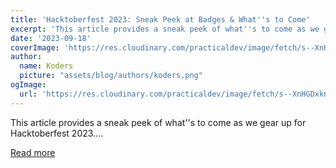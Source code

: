 ```yaml
---
title: 'Hacktoberfest 2023: Sneak Peek at Badges & What''s to Come'
excerpt: 'This article provides a sneak peek of what''s to come as we gear up for Hacktoberfest 2023....'
date: '2023-09-18'
coverImage: 'https://res.cloudinary.com/practicaldev/image/fetch/s--XnHGDxkn--/c_imagga_scale,f_auto,fl_progressive,h_420,q_auto,w_1000/https://dev-to-uploads.s3.amazonaws.com/uploads/articles/0azlge0e36cz61y34bbx.jpg'
author:
  name: Koders
  picture: "assets/blog/authors/koders.png"
ogImage:
  url: 'https://res.cloudinary.com/practicaldev/image/fetch/s--XnHGDxkn--/c_imagga_scale,f_auto,fl_progressive,h_420,q_auto,w_1000/https://dev-to-uploads.s3.amazonaws.com/uploads/articles/0azlge0e36cz61y34bbx.jpg'
---
```


This article provides a sneak peek of what''s to come as we gear up for Hacktoberfest 2023....

[Read more](https://dev.to/devteam/hacktoberfest-2023-sneak-peek-at-badges-whats-to-come-4h22)
